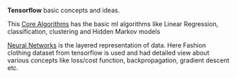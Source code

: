 **Tensorflow** basic concepts and ideas.

This [Core Algorithms](https://github.com/GSelvakumar/ml/tree/main/Tensorflow/Core%20Algorithms) has the basic ml algorithms like Linear Regression, classification, clustering and Hidden Markov models

[Neural Networks](https://github.com/GSelvakumar/ml/blob/main/Tensorflow/neural_networks.ipynb) is the layered representation of data. Here Fashion clothing dataset from tensorflow is used and had detailed view about various concepts like loss/cost function, backpropagation, gradient descent etc.
